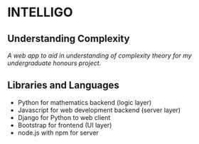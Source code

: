 # INTELLIGO

## Understanding Complexity

_A web app to aid in understanding of complexity theory for my undergraduate honours project._

## Libraries and Languages

- Python for mathematics backend (logic layer)
- Javascript for web development backend (server layer)
- Django for Python to web client
- Bootstrap for frontend (UI layer)
- node.js with npm for server
